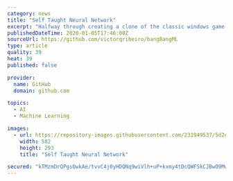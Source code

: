 ```yaml
---
category: news
title: "Self Taught Neural Network"
excerpt: "Halfway through creating a clone of the classic windows game Bang Bang I realized I need a interesting Artificial Intelligence to play against the player. So I thought about having the opponent cannon be controlled by a Neural Network and learn how to shoot during run time. I came up with this algorithm to train the Neural Network. 1 - Shoot it ..."
publishedDateTime: 2020-01-05T17:46:00Z
sourceUrl: https://github.com/victorqribeiro/bangBangML
type: article
quality: 39
heat: 39
published: false

provider:
  name: GitHub
  domain: github.com

topics:
  - AI
  - Machine Learning

images:
  - url: https://repository-images.githubusercontent.com/231949537/5d2e5800-2ff6-11ea-9492-3470758e5339
    width: 582
    height: 293
    title: "Self Taught Neural Network"

secured: "kTMzmDrQPgsQwkAe/tvvC4j0yHDQNq9wiVlh+uP+kxmy4tDcQWFSkCJBwO9Mw6YiXeGIzuGBfhibh1kVlC2umURqscfsZ2y48s0fROUcaOpTBu4UzRx3VuLwdELKRhOrW2427epmiXLiYJx/xl95GYzHKaKx2bI4Hznjmx9zSa9M+rnyEKx0m0QzGueflBce4Da7W4CTaojENSdAO3HLTbr0wocZHSZ4hH0RHXAgBGJg3Z5h1hIrCg5qqGx+VeBCZGBRpSITvdTgEjkNun0mdrBNkOttBp6zXJj4yL8xHBc=;IJT75+gGYLt5cIcPPthoZg=="
---
```


